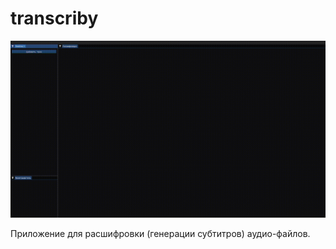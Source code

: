 # transcriby

<p align="center">
    <img src="/promo/promo.gif">
</p>

Приложение для расшифровки (генерации субтитров) аудио-файлов.